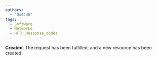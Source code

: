 ```yaml
---
authors: 
  - "0x4248"
tags:
  - Software
  - Networks
  - HTTP_Response_codes
---
```

**Created**. The request has been fulfilled, and a new resource has been created.
